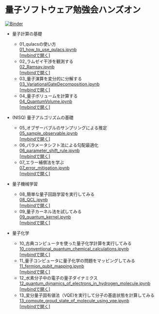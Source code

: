 # 量子ソフトウェア勉強会ハンズオン
[![Binder](https://mybinder.org/badge_logo.svg)](https://mybinder.org/v2/gh/wmizukami/quantum_software_handson/HEAD)
- 量子計算の基礎
  - 01_qulacsの使い方 
<br> [01_how_to_use_qulacs.ipynb](./01_how_to_use_qulacs.ipynb) 
<br> [[mybindで開く]](https://mybinder.org/v2/gh/Qulacs-Osaka/quantum_software_handson/HEAD?filepath=01_how_to_use_qulacs.ipynb) 
  - 02_ラムゼイ干渉を観測する 
<br> [02_Ramsay.ipynb](./02_Ramsay.ipynb) 
<br> [[mybindで開く]](https://mybinder.org/v2/gh/Qulacs-Osaka/quantum_software_handson/HEAD?filepath=02_Ramsay.ipynb) 
  - 03_量子演算を変分的に分解する
<br> [03_VariationalGateDecomposition.ipynb](./03_VariationalGateDecomposition.ipynb)
<br> [[mybindで開く]](https://mybinder.org/v2/gh/Qulacs-Osaka/quantum_software_handson/HEAD?filepath=03_VariationalGateDecomposition.ipynb) 
  - 04_量子ボリュームを計算する
<br>[04_QuantumVolume.ipynb](./04_QuantumVolume.ipynb)
<br> [[mybindで開く]](https://mybinder.org/v2/gh/Qulacs-Osaka/quantum_software_handson/HEAD?filepath=04_QuantumVolume.ipynb) 

- (NISQ) 量子アルゴリズムの基礎
  - 05_オブザーバブルのサンプリングによる推定
<br>[05_sample_observable.ipynb](./05_sample_observable.ipynb)
<br> [[mybindで開く]](https://mybinder.org/v2/gh/Qulacs-Osaka/quantum_software_handson/HEAD?filepath=05_sample_observable.ipynb) 
  - 06_パラメータシフト法による勾配最適化
<br>[06_parameter_shift_rule.ipynb](./06_parameter_shift_rule.ipynb)
<br> [[mybindで開く]](https://mybinder.org/v2/gh/Qulacs-Osaka/quantum_software_handson/HEAD?filepath=06_parameter_shift_rule.ipynb) 
  - 07_エラー補償法を学ぶ
<br>[07_error_mitigation.ipynb](./07_error_mitigation.ipynb)
<br> [[mybindで開く]](https://mybinder.org/v2/gh/Qulacs-Osaka/quantum_software_handson/HEAD?filepath=07_error_mitigation.ipynb) 

- 量子機械学習
  - 08_簡単な量子回路学習を実行してみる
<br>[08_QCL.ipynb](./08_QCL.ipynb)
<br> [[mybindで開く]](https://mybinder.org/v2/gh/Qulacs-Osaka/quantum_software_handson/HEAD?filepath=08_QCL.ipynb) 
  - 09_量子カーネル法を試してみる
<br>[09_quantum_kernel.ipynb](./09_quantum_kernel.ipynb)
<br> [[mybindで開く]](https://mybinder.org/v2/gh/Qulacs-Osaka/quantum_software_handson/HEAD?filepath=09_quantum_kernel.ipynb) 

- 量子化学
   - 10_古典コンピュータを使った量子化学計算を実行してみる
<br> [10_conventional_quantum_chemical_calculations.ipynb](./10_conventional_quantum_chemical_calculations.ipynb)
<br> [[mybindで開く]](https://mybinder.org/v2/gh/wmizukami/quantum_software_handson/HEAD?filepath=10_conventional_quantum_chemical_calculations.ipynb)
   - 11_量子コンピュータに量子化学の問題をマッピングしてみる
<br> [11_fermion_qubit_mapping.ipynb](./11_fermion_qubit_mapping.ipynb)
<br> [[mybindで開く]](https://mybinder.org/v2/gh/wmizukami/quantum_software_handson/HEAD?filepath=11_fermion_qubit_mapping.ipynb)
    - 12_水素分子中の電子の量子ダイナミクス
<br> [12_quantum_dynamics_of_electrons_in_hydrogen_molecule.ipynb](./12_quantum_dynamics_of_electrons_in_hydrogen_molecule.ipynb)
<br> [[mybindで開く]](https://mybinder.org/v2/gh/wmizukami/quantum_software_handson/HEAD?filepath=12_quantum_dynamics_of_electrons_in_hydrogen_molecule.ipynb)
    - 13_変分量子固有値法（VQE)を実行して分子の基底状態を計算してみる
<br> [13_compute_groud_state_of_molecule_using_vqe.ipynb](./13_compute_groud_state_of_molecule_using_vqe.ipynb)
<br> [[mybindで開く]](https://mybinder.org/v2/gh/wmizukami/quantum_software_handson/HEAD?filepath=13_compute_groud_state_of_molecule_using_vqe.ipynb)
